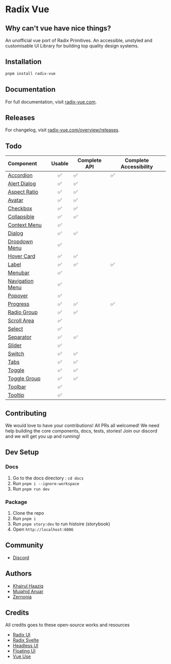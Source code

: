 # Radix Vue

## Why can't vue have nice things?

An unofficial vue port of Radix Primitives.
An accessible, unstyled and customisable UI Library for building top quality design systems.

## Installation

```bash
pnpm install radix-vue
```

## Documentation

For full documentation, visit [radix-vue.com](https://radix-vue.com).

## Releases

For changelog, visit [radix-vue.com/overview/releases](https://radix-vue.com/overview/releases).

## Todo

| Component                                                           | Usable | Complete API | Complete Accessibility |
| :------------------------------------------------------------------ | :----: | ------------ | ---------------------- |
| [Accordion](https://radix-vue.com/components/accordion)             |   ✅   | ✅           | ✅                     |
| [Alert Dialog](https://radix-vue.com/components/alert-dialog)       |   ✅   | ✅           |                        |
| [Aspect Ratio](https://radix-vue.com/components/aspect-ratio)       |   ✅   | ✅           |                        |
| [Avatar](https://radix-vue.com/components/avatar)                   |   ✅   | ✅           |                        |
| [Checkbox](https://radix-vue.com/components/checkbox)               |   ✅   | ✅           |                        |
| [Collapsible](https://radix-vue.com/components/collapsible)         |   ✅   | ✅           |                        |
| [Context Menu](https://radix-vue.com/components/context-menu)       |   ✅   |              |                        |
| [Dialog](https://radix-vue.com/components/dialog)                   |   ✅   | ✅           |                        |
| [Dropdown Menu](https://radix-vue.com/components/dropdown-menu)     |   ✅   |              |                        |
| [Hover Card](https://radix-vue.com/components/hover-card)           |   ✅   | ✅           |                        |
| [Label](https://radix-vue.com/components/label)                     |   ✅   | ✅           | ✅                     |
| [Menubar](https://radix-vue.com/components/menubar)                 |   ✅   |              |                        |
| [Navigation Menu](https://radix-vue.com/components/navigation-menu) |   ✅   |              |                        |
| [Popover](https://radix-vue.com/components/popover)                 |   ✅   |              |                        |
| [Progress](https://radix-vue.com/components/progress)               |   ✅   | ✅           | ✅                     |
| [Radio Group](https://radix-vue.com/components/radio-group)         |   ✅   | ✅           |                        |
| [Scroll Area](https://radix-vue.com/components/scroll-area)         |   ✅   |              |                        |
| [Select](https://radix-vue.com/components/select)                   |   ✅   |              |                        |
| [Separator](https://radix-vue.com/components/separator)             |   ✅   | ✅           |                        |
| [Slider](https://radix-vue.com/components/slider)                   |   ✅   |              |                        |
| [Switch](https://radix-vue.com/components/switch)                   |   ✅   | ✅           |                        |
| [Tabs](https://radix-vue.com/components/tabs)                       |   ✅   | ✅           |                        |
| [Toggle](https://radix-vue.com/components/toggle)                   |   ✅   | ✅           |                        |
| [Toggle Group](https://radix-vue.com/components/toggle-group)       |   ✅   | ✅           |                        |
| [Toolbar](https://radix-vue.com/components/toolbar)                 |   ✅   |              |                        |
| [Tooltip](https://radix-vue.com/components/tooltip)                 |   ✅   |              |                        |

## Contributing

We would love to have your contributions! All PRs all welcomed! We need help building the core components, docs, tests, stories! Join our discord and we will get you up and running!

## Dev Setup

### Docs

1. Go to the docs directory : `cd docs`
2. Run `pnpm i --ignore-workspace`
3. Run `pnpm run dev`

### Package

1. Clone the repo
2. Run `pnpm i`
3. Run `pnpm story:dev` to run histoire (storybook)
4. Open `http://localhost:6006`

## Community

- [Discord](https://discord.gg/jZUsrAADe5)

## Authors

- [Khairul Haaziq](https://github.com/khairulhaaziq)
- [Mujahid Anuar](https://github.com/mujahidfa)
- [Zernonia](https://github.com/zernonia)

## Credits

All credits goes to these open-source works and resources

- [Radix UI](https://radix-ui.com)
- [Radix Svelte](https://radix-svelte.com)
- [Headless UI](https://headlessui.com)
- [Floating UI](https://floating-ui.com)
- [Vue Use](https://vueuse.org)
